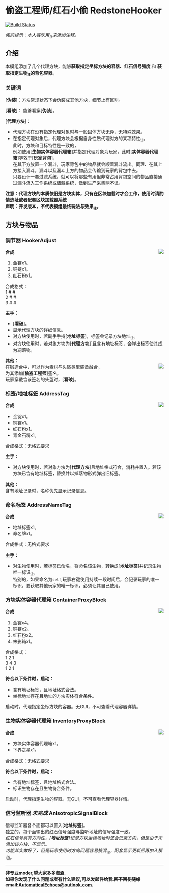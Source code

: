 # 偷盗工程师/红石小偷 RedstoneHooker 
[![Build Status](https://img.shields.io/badge/MinecraftForge-1.20.x-brightgreen)](https://github.com/MinecraftForge/MinecraftForge?branch=1.20.x)

_阅前提示：本人喜欢用<sub title="如果影响你观看就先给你道个歉啦！>-<" >`注`</sub>来添加注释。_
## 介绍

本模组添加了几个代理方块，能够**获取指定坐标方块的容器、红石信号强度** 和 **获取指定生物<sub title="可指定的生物类型有限，有约束条件" >`注`</sub>的背包容器**。  
  
### 关键词
  
[**伪装**]：方块常规状态下会伪装成其他方块，细节上有区别。   

[**看破**]： 能够看穿[**伪装**]。

[**代理方块**]： 
- 代理方块在没有指定代理对象时与一般固体方块无异，无特殊效果。  
- 在指定代理对象后，代理方块会根据自身性质代理对方的某项特性<sub title="属性、能力等" >`注`</sub>。  
此时，方块和目标特性是一致的，  
例如使用[**生物实体容器代理箱**]并指定代理对象为玩家，此时[**实体容器代理箱**]等效于[**玩家背包**]，  
在其下方放置一个漏斗，玩家背包中的物品就会顺着漏斗流出。同理、在其上方接入漏斗，漏斗以及漏斗上方的物品会传输到玩家的背包中去。  
只要设计一套过滤系统，就可以将那些有用但非常占用背包空间的物品直接通过漏斗流入工作系统或储藏系统，做到生产采集两不误。

**注意：代理方块的本质依旧是方块实体，只有在区块加载时才会工作，使用时请酌情选址或者配套区块加载器系统**  
**声明：开发版本，不代表模组最终玩法与效果<sub title="本说明书也是，排版巨丑！&#10;多提提建议好让我改" >`注`</sub>。**  

## 方块与物品
### 调节器 HookerAdjust 
**合成**  <image align="right" src="recipe/adjust.png"/>  
1. 金锭x1。  
2. 铜锭x1。  
3. 红石粉x1。  
  
合成格式：   
1   #   #  
2   #   #  
3   #   #  

  
**主手：**  
- [**看破**]。  
- 显示代理方块的详细信息。  
- 对方块使用时，若副手手持[**地址标签**]，标签会记录方块地址<sub title="也就是坐标" >`注`</sub>。  
- 对方块使用时，若对象方块为[**代理方块**]`且含有地址标签，会弹出标签使其成为凋落物。  

**其他：**  
在锻造台中，可以作为素材与头盔类型装备融合，<image align="right" src="recipe/adjust_hemlet.png"/>    
为其添加[**偷盗工程师**]签名。  
玩家穿戴含该签名的头盔时，[**看破**]。  

### 标签/地址标签 AddressTag 
**合成**  <image align="right" src="recipe/tag.png"/>  
- 金锭x1。  
- 铜锭x1。  
- 红石粉x1。  
- 青金石粉x1。  
  
合成格式：无格式要求

  
**主手：**  
- 对方块使用时，若对象方块为[**代理方块**]且地址格式符合，消耗并置入。若该方块已含有地址标签，替换并以掉落物形式弹出旧标签。 
  
**其他：**  
含有地址记录时，名称优先显示记录信息。  

### 命名标签 AddressNameTag 
**合成**  <image align="right" src="recipe/name_tag.png"/>  
- 地址标签x1。  
- 命名牌x1。  
  
合成格式：无格式要求
  
**主手：**  
- 对生物使用时，若标签已命名，将命名该生物，转换成[**地址标签**]并记录生物唯一标识<sub title="生物的UUID" >`注`</sub>。  
特别的，如果命名为`self`,玩家右键使用持续一段时间后，会记录玩家的唯一标识，要获取其他玩家的唯一标识，必须让其自己使用。

### 方块实体容器代理箱 ContainerProxyBlock 
**合成**  <image align="right" src="recipe/container.png"/>  
1. 金锭x4。  
2. 铜锭x2。  
3. 红石粉x2。  
4. 末影箱x1。  
  
合成格式：  
1    2    1  
3    4    3  
1    2    1  
  
**符合以下条件时，启动：**  
- 含有地址标签，且地址格式合法。  
- 坐标地址存在且地址的方块实体符合条件。  
  
启动时，代理指定坐标方块的容器。无GUI，不可查看代理容器详情。
  
### 生物实体容器代理箱 InventoryProxyBlock 
**合成**  <image align="right" src="recipe/inventory.png"/>  
- 方块实体容器代理箱x1。  
- 下界之星x1。  
  
合成格式：无格式要求  

**符合以下条件时，启动：**  
- 含有地址标签，且地址格式合法。  
- 标识生物存在且生物符合条件。  
  
启动时，代理指定生物的容器。无GUI，不可查看代理容器详情。  
  
### 信号监听器 *未完成* AnisotropicSignalBlock 
信号监听器各个面都可以置入[**地址标签**]。  
独立的，每个面输出的红石信号强度与监听地址的信号强度一致。  
*红石信号具有方向性，[**地址标签**]记录方块坐标地址时还会记录方向，但是由于未添加该方块，不显示。  
功能其实做好了，但是玩家使用时方向问题容易搞混<sub title="参照系不同。以自己为参照和以相邻方块为参照，方向是相反的。" >`注`</sub>，配套显示更新后再加入模组。*

--------------------------------------------------------
**非专业moder,望大家多多海涵.  
如果你发现了什么问题或者有什么建议,可以发邮件给我.~~回不回复随缘~~  
email:AutomaticalEchoes@outlook.com.**
